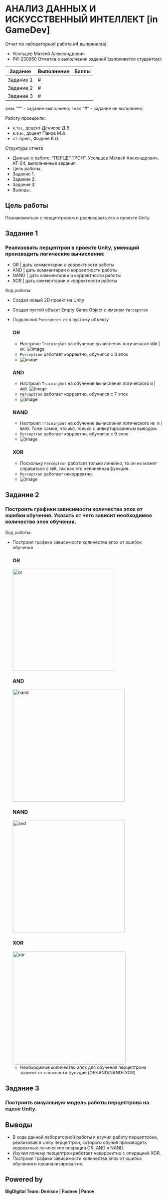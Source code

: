 # АНАЛИЗ ДАННЫХ И ИСКУССТВЕННЫЙ ИНТЕЛЛЕКТ [in GameDev]
Отчет по лабораторной работе #4 выполнил(а):
- Усольцев Матвей Александрович
- РИ-230950
Отметка о выполнении заданий (заполняется студентом):

| Задание | Выполнение | Баллы |
| ------ | ------ | ------ |
| Задание 1 | # |  |
| Задание 2 | # |  |
| Задание 3 | # |  |

знак "*" - задание выполнено; знак "#" - задание не выполнено;

Работу проверили:
- к.т.н., доцент Денисов Д.В.
- к.э.н., доцент Панов М.А.
- ст. преп., Фадеев В.О.

Структура отчета

- Данные о работе: "ПЕРЦЕПТРОН", Усольцев Матвей Алексндрович, АТ-04, выполненные задания.
- Цель работы.
- Задание 1.
- Задание 2.
- Задание 3.
- Выводы.

## Цель работы
Познакомиться с перцептроном и реализовать его в проекте Unity.

## Задание 1
### Реализовать перцептрон в проекте Unity, умеющий производить логические вычисления:
- OR | дать комментарии о корректности работы
- AND | дать комментарии о корректности работы
- NAND | дать комментарии о корректности работы
- XOR | дать комментарии о корректности работы

Ход работы:
- Создал новый 2D проект на Unity
- Создал пустой объект Empty Game Object с именем `Perceptron`
- Подключил `Perceptron.cs` к пустому объекту

  ### OR
  - Настроил `TrainingSet` на обучение вычисления логического `ИЛИ` | `OR`.
    ![image](https://github.com/user-attachments/assets/640dae8c-16df-4f57-b3bb-6a74d9666d02)
  - `Perceptron` работает корректно, обучился с 3 эпох
  - ![image](https://github.com/user-attachments/assets/0f6e8220-1f51-499b-afbc-a497b8a32a30)


  ### AND
  - Настроил `TrainingSet` на обучение вычисления логического `И` | `AND`.
    ![image](https://github.com/user-attachments/assets/80345f6f-f971-4d17-80db-88d25e309e76)
  - `Perceptron` работает корректно, обучился с 7 эпох
  - ![image](https://github.com/user-attachments/assets/0b113ffb-2582-4a04-a8e3-5784b88d589b)


  ### NAND
  - Настроил `TrainingSet` на обучение вычисления логического `НЕ И` | `NAND`. Тоже самое, что `AND`, только с инвертированным выводом.
  - `Perceptron` работает корректно, обучился с 9 эпох
  - ![image](https://github.com/user-attachments/assets/d65be715-330c-4515-9a83-7cc326a6a71f)

  ### XOR
  - Поскольку `Perceptron` работает только линейно, то он не может справиться с `XOR`, так как это нелинейная функция.
  - `Perceptron` работает некорректно.
  - ![image](https://github.com/user-attachments/assets/d608ad48-15ae-4005-8b0d-557a9a44d71f)
    


## Задание 2
### Построить графики зависимости количества эпох от ошибки  обучения. Указать от чего зависит необходимое количество эпох обучения.

Ход работы:
- Построил графики зависимости количества эпох от ошибок обучения
  ### OR
  <img width="325" alt="or" src="https://github.com/user-attachments/assets/ec789003-5a3a-44da-9416-f98eb6da77b4" />

  ### AND
  <img width="359" alt="nand" src="https://github.com/user-attachments/assets/e41ceda5-d996-4b01-be05-065e9da4e405" />

  ### NAND
  <img width="359" alt="and" src="https://github.com/user-attachments/assets/3dae64c9-1f78-4fe6-a06e-b97a55904e32" />

  ### XOR
  <img width="362" alt="xor" src="https://github.com/user-attachments/assets/71fe5fac-6296-4cc2-83a5-24a596173b7e" />

  - Необходимое количество эпох для обучения перцептрона зависит от сложности функции (OR<AND/NAND<XOR). 

## Задание 3
### Построить визуальную модель работы перцептрона на сцене Unity.

## Выводы
- В ходе данной лабораторной работы я изучил работу перцептрона, реализовав в Unity перцептрон, которого обучил производить корректные логические операции OR, AND и NAND. 
- Изучил почему перцептрон работает некорректно с операцией XOR.
- Построил графики зависимости количества эпох от ошибок обучения и проанализировал их.

## Powered by

**BigDigital Team: Denisov | Fadeev | Panov**
